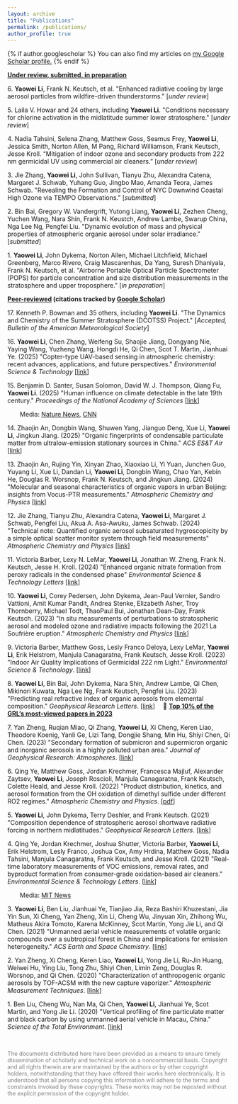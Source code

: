 ```yaml
---
layout: archive
title: "Publications"
permalink: /publications/
author_profile: true
---
```

{% if author.googlescholar %}
  You can also find my articles on <u><a href="{{author.googlescholar}}">my Google Scholar profile</a>.</u>
{% endif %}
<!--{% if author.googlescholar %}
  You can also find my articles on <u><a href="{{author.googlescholar}}">my Google Scholar profile</a>.</u>
{% endif %}

{% include base_path %}

{% for post in site.publications reversed %}
  {% include archive-single.html %}
{% endfor %}
-->

<!--- \* denotes equally contributing authors -->


**<ins>Under review, submitted, in preparation</ins>**

6\. **Yaowei Li**, Frank N. Keutsch, et al. "Enhanced radiative cooling by large aerosol particles from wildfire-driven thunderstorms." [*under review*]

5\. Laila V. Howar and 24 others, including **Yaowei Li**. "Conditions necessary for chlorine activation in the midlatitude summer lower stratosphere." [*under review*]

4\. Nadia Tahsini, Selena Zhang, Matthew Goss, Seamus Frey, **Yaowei Li**, Jessica Smith, Norton Allen, M Pang, Richard Williamson, Frank Keutsch, Jesse  Kroll. “Mitigation of indoor ozone and secondary products from 222 nm germicidal UV using commercial air cleaners.” [*under review*]

3\. Jie Zhang, **Yaowei Li**, John Sullivan, Tianyu Zhu, Alexandra Catena, Margaret J. Schwab, Yuhang Guo, Jingbo Mao, Amanda Teora, James Schwab. "Revealing the Formation and Control of NYC Downwind Coastal High Ozone via TEMPO Observations." [*submitted*]

2\. Bin Bai, Gregory W. Vandergrift, Yutong Liang, **Yaowei Li**, Zezhen Cheng, Yuchen Wang, Nara Shin, Frank N. Keustch, Andrew Lambe, Swarup China, Nga Lee Ng, Pengfei Liu. "Dynamic evolution of mass and physical properties of atmospheric organic aerosol under solar irradiance." [*submitted*]

1\. **Yaowei Li**, John Dykema, Norton Allen, Michael Litchfield, Michael Greenberg, Marco Rivero, Craig Mascarenhas, Da Yang, Suresh Dhaniyala, Frank N. Keutsch, et al. "Airborne Portable Optical Particle Spectrometer (POPS) for particle concentration and size distribution measurements in the stratosphere and upper troposphere." [*in preparation*]

**<ins>Peer-reviewed</ins> (citations tracked by [Google Scholar](https://scholar.google.com/citations?user=UWMvMhUAAAAJ&hl=en))**

17\. Kenneth P. Bowman and 35 others, including **Yaowei Li**. "The Dynamics and Chemistry of the Summer Stratosphere (DCOTSS) Project." [*Accepted, Bulletin of the American Meteorological Society*]

16\. **Yaowei Li**, Chen Zhang, Weifeng Su, Shaojie Jiang, Dongyang Nie, Yaying Wang, Yuzheng Wang, Hongdi He, Qi Chen, Scot T. Martin, Jianhuai Ye. (2025) "Copter-type UAV-based sensing in atmospheric chemistry: recent advances, applications, and future perspectives." *Environmental Science & Technology* [[link](https://pubs.acs.org/doi/10.1021/acs.est.5c00074)]

15\. Benjamin D. Santer, Susan Solomon, David W. J. Thompson, Qiang Fu, **Yaowei Li**. (2025) "Human influence on climate detectable in the late 19th century." *Proceedings of the National Academy of Sciences* [[link](https://www.pnas.org/doi/10.1073/pnas.2500829122)]

&emsp;&emsp;Media: [Nature News](https://www.nature.com/articles/d41586-025-01909-z), [CNN](https://www.cnn.com/2025/06/16/climate/global-warming-detection-study)

14\. Zhaojin An, Dongbin Wang, Shuwen Yang, Jianguo Deng, Xue Li, **Yaowei Li**, Jingkun Jiang. (2025) "Organic fingerprints of condensable particulate matter from ultralow-emission stationary sources in China." *ACS ES&T Air* [[link](https://pubs.acs.org/doi/10.1021/acsestair.5c00006)]

13\. Zhaojin An, Rujing Yin, Xinyan Zhao, Xiaoxiao Li, Yi Yuan, Junchen Guo, Yuyang Li, Xue Li, Dandan Li, **Yaowei Li**, Dongbin Wang, Chao Yan, Kebin He, Douglas R. Worsnop, Frank N. Keutsch, and Jingkun Jiang. (2024) "Molecular and seasonal characteristics of organic vapors in urban Beijing: insights from Vocus-PTR measurements." *Atmospheric Chemistry and Physics* [[link](https://acp.copernicus.org/articles/24/13793/2024/)]

12\. Jie Zhang, Tianyu Zhu, Alexandra Catena, **Yaowei Li**, Margaret J. Schwab, Pengfei Liu, Akua A. Asa-Awuku, James Schwab. (2024) "Technical note: Quantified organic aerosol subsaturated hygroscopicity by a simple optical scatter monitor system through field measurements" *Atmospheric Chemistry and Physics* [[link](https://acp.copernicus.org/articles/24/13445/2024/)\]

11\. Victoria Barber, Lexy N. LeMar, **Yaowei Li**, Jonathan W. Zheng, Frank N. Keutsch, Jesse H. Kroll. (2024) "Enhanced organic nitrate formation from peroxy radicals in the condensed phase" *Environmental Science & Technology Letters* [[link](https://pubs.acs.org/doi/10.1021/acs.estlett.4c00473#)\]

10\. **Yaowei Li**, Corey Pedersen, John Dykema, Jean-Paul Vernier, Sandro Vattioni, Amit Kumar Pandit, Andrea Stenke, Elizabeth Asher, Troy Thornberry, Michael Todt, ThaoPaul Bui, Jonathan Dean-Day, Frank Keutsch. (2023) "In situ measurements of perturbations to stratospheric aerosol and modeled ozone and radiative impacts following the 2021 La Soufrière eruption." *Atmospheric Chemistry and Physics* [[link](https://acp.copernicus.org/articles/23/15351/2023/)\]

9\. Victoria Barber, Matthew Goss, Lesly Franco Deloya, Lexy LeMar, **Yaowei Li**, Erik Helstrom, Manjula Canagaratna, Frank Keutsch, Jesse Kroll. (2023) "Indoor Air Quality Implications of Germicidal 222 nm Light." *Environmental Science & Technology*. [[link](https://pubs.acs.org/doi/full/10.1021/acs.est.3c05680)\]

8\. **Yaowei Li**, Bin Bai, John Dykema, Nara Shin, Andrew Lambe, Qi Chen, Mikinori Kuwata, Nga Lee Ng, Frank Keutsch, Pengfei Liu. (2023) "Predicting real refractive index of organic aerosols from elemental composition." *Geophysical Research Letters*. [[link](https://agupubs.onlinelibrary.wiley.com/doi/10.1029/2023GL103446)\] &emsp;🌟 **[Top 10% of the GRL’s most-viewed papers in 2023](https://cloud.email2.wiley.com/Top_Viewed_Article?ContactID=0037807887934GBQOX&j=388703&sfmc_sub=67369527&l=24_HTML&u=11881187&mid=500009194&jb=463&utm_source=sfmc&utm_medium=email&utm_campaign=807786_AT_Top_Viewed_Authors_Mar25)**

7\. Yan Zheng, Ruqian Miao, Qi Zhang, **Yaowei Li**, Xi Cheng, Keren Liao, Theodore Koenig, Yanli Ge, Lizi Tang, Dongjie Shang, Min Hu, Shiyi Chen, Qi Chen. (2023) "Secondary formation of submicron and supermicron organic and inorganic aerosols in a highly polluted urban area." *Journal of Geophysical Research: Atmospheres*. [[link](https://agupubs.onlinelibrary.wiley.com/doi/abs/10.1029/2022JD037865)\]

6\. Qing Ye, Matthew Goss, Jordan Krechmer, Francesca Majluf, Alexander Zaytsev, **Yaowei Li**, Joseph Roscioli, Manjula Canagaratna, Frank Keutsch, Colette Heald, and Jesse Kroll. (2022) "Product distribution, kinetics, and aerosol formation from the OH oxidation of dimethyl sulfide under different RO2 regimes." *Atmospheric Chemistry and Physics*. [[pdf](https://acp.copernicus.org/articles/22/16003/2022/acp-22-16003-2022-discussion.html)\]

5\. **Yaowei Li**, John Dykema, Terry Deshler, and Frank Keutsch. (2021) "Composition dependence of stratospheric aerosol shortwave radiative forcing in northern midlatitudes." *Geophysical Research Letters*. [[link](https://agupubs.onlinelibrary.wiley.com/doi/full/10.1029/2021GL094427)\]

4\. Qing Ye, Jordan Krechmer, Joshua Shutter, Victoria Barber, **Yaowei Li**, Erik Helstrom, Lesly Franco, Joshua Cox, Amy Hrdina, Matthew Goss, Nadia Tahsini, Manjula Canagaratna, Frank Keutsch, and Jesse Kroll. (2021) "Real-time laboratory measurements of VOC emissions, removal rates, and byproduct formation from consumer-grade oxidation-based air cleaners." *Environmental Science & Technology Letters*. \[[link](https://pubs.acs.org/doi/full/10.1021/acs.estlett.1c00773)\]

&emsp;&emsp;Media: [MIT News](https://news.mit.edu/2021/study-finds-indoor-air-cleaners-fall-short-removing-volatile-organic-compounds-1029)

3\. **Yaowei Li**, Ben Liu, Jianhuai Ye, Tianjiao Jia, Reza Bashiri Khuzestani, Jia Yin Sun, Xi Cheng, Yan Zheng, Xin Li, Cheng Wu, Jinyuan Xin, Zhihong Wu, Matheus Akira Tomoto, Karena McKinney, Scot Martin, Yong Jie Li, and Qi Chen. (2021) "Unmanned aerial vehicle measurements of volatile organic compounds over a subtropical forest in China and implications for emission heterogeneity." *ACS Earth and Space Chemistry*. \[[link](https://pubs.acs.org/doi/abs/10.1021/acsearthspacechem.0c00271)\]

2\. Yan Zheng, Xi Cheng, Keren Liao, **Yaowei Li**, Yong Jie Li, Ru-Jin Huang, Weiwei Hu, Ying Liu, Tong Zhu, Shiyi Chen, Limin Zeng, Douglas R. Worsnop, and Qi Chen. (2020) "Characterization of anthropogenic organic aerosols by TOF-ACSM with the new capture vaporizer." *Atmospheric Measurement Techniques*. \[[link](https://amt.copernicus.org/articles/13/2457/2020/)\]

1\. Ben Liu, Cheng Wu, Nan Ma, Qi Chen, **Yaowei Li**, Jianhuai Ye, Scot Martin, and Yong Jie Li. (2020) "Vertical profiling of fine particulate matter and black carbon by using unmanned aerial vehicle in Macau, China." *Science of the Total Environment*. \[[link](https://www.sciencedirect.com/science/article/abs/pii/S0048969719361054)\]

<br/>


<span style="color:grey; font-size:0.9em">The documents distributed here have been provided as a means to ensure timely dissemination of scholarly and technical work on a noncommercial basis. Copyright and all rights therein are are maintained by the authors or by other copyright holders, notwithstanding that they have offered their works here electronically. It is understood that all persons copying this information will adhere to the terms and constraints invoked by these copyrights. These works may not be reposted without the explicit permission of the copyright holder.</span>
